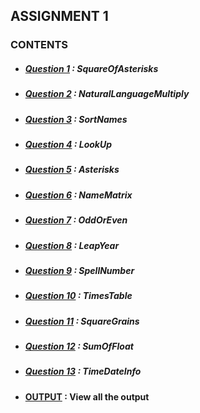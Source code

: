 ## ASSIGNMENT 1

### CONTENTS
 - #####  [Question 1](https://github.com/Alan0602/COOLMINDS/blob/main/ASSIGNMENT1/1.SquareOfAsterisks.java) : SquareOfAsterisks
 - #####  [Question 2](https://github.com/Alan0602/COOLMINDS/blob/main/ASSIGNMENT1/2NaturalLanguageMultiply.java) : NaturalLanguageMultiply
 - #####  [Question 3](https://github.com/Alan0602/COOLMINDS/blob/main/ASSIGNMENT1/3.1SortNames.java) : SortNames
 - #####  [Question 4](https://github.com/Alan0602/COOLMINDS/blob/main/ASSIGNMENT1/4.1LookUp.java) : LookUp
 - #####  [Question 5](https://github.com/Alan0602/COOLMINDS/blob/main/ASSIGNMENT1/5Asterisks.java) : Asterisks
 - #####  [Question 6](https://github.com/Alan0602/COOLMINDS/blob/main/ASSIGNMENT1/6.NameMatrix.java) : NameMatrix
 - #####  [Question 7](https://github.com/Alan0602/COOLMINDS/blob/main/ASSIGNMENT1/7.OddOrEven.java) : OddOrEven
 - #####  [Question 8](https://github.com/Alan0602/COOLMINDS/blob/main/ASSIGNMENT1/8.LeapYear.java) : LeapYear
 - #####  [Question 9](https://github.com/Alan0602/COOLMINDS/blob/main/ASSIGNMENT1/9.SpellNumber.java) : SpellNumber
 - #####  [Question 10](https://github.com/Alan0602/COOLMINDS/blob/main/ASSIGNMENT1/10.TimesTable.java) : TimesTable
 - #####  [Question 11](https://github.com/Alan0602/COOLMINDS/blob/main/ASSIGNMENT1/11.SquareGrains.java) : SquareGrains
 - #####  [Question 12](https://github.com/Alan0602/COOLMINDS/blob/main/ASSIGNMENT1/12.SumOfFloat.java) : SumOfFloat
 - #####  [Question 13](https://github.com/Alan0602/COOLMINDS/blob/main/ASSIGNMENT1/13.TimeDateInfo.java) : TimeDateInfo
 - #### [OUTPUT](https://github.com/Alan0602/COOLMINDS/blob/main/ASSIGNMENT1/OUTPUT.md) : View all the output
